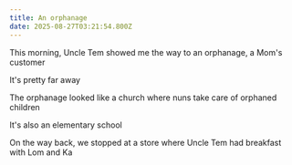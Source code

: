 ```yaml
---
title: An orphanage
date: 2025-08-27T03:21:54.800Z
---
```


This morning, Uncle Tem showed me the way to an orphanage, a Mom's customer

It's pretty far away

The orphanage looked like a church where nuns take care of orphaned children

It's also an elementary school

On the way back, we stopped at a store where Uncle Tem had breakfast with Lom and Ka
